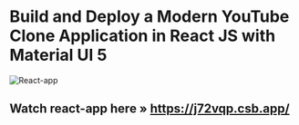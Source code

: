# Build and Deploy a Modern YouTube Clone Application in React JS with Material UI 5 

![React-app](https://i.ibb.co/R9xkR1B/youtube-clone.png) 

## Watch react-app here » https://j72vqp.csb.app/
